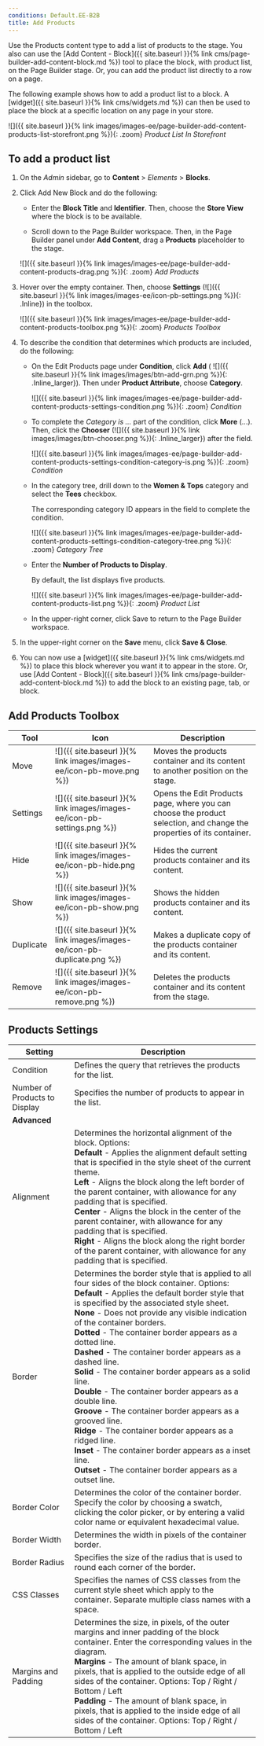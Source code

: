 ```yaml
---
conditions: Default.EE-B2B
title: Add Products
---
```


Use the Products content type to add a list of products to the stage. You also can use the [Add Content - Block]({{ site.baseurl }}{% link cms/page-builder-add-content-block.md %}) tool to place the block, with product list, on the Page Builder stage. Or, you can add the product list directly to a row on a page.

The following example shows how to add a product list to a block. A [widget]({{ site.baseurl }}{% link cms/widgets.md %}) can then be used to place the block at a specific location on any page in your store.

![]({{ site.baseurl }}{% link images/images-ee/page-builder-add-content-products-list-storefront.png %}){: .zoom}
_Product List In Storefront_

## To add a product list

1. On the _Admin_ sidebar, go to **Content** > _Elements_ > **Blocks**.

1. Click <span class="btn">Add New Block</span> and do the following:

   - Enter the **Block Title** and **Identifier**. Then, choose the **Store View** where the block is to be available.

   - Scroll down to the Page Builder workspace. Then, in the Page Builder panel under **Add Content**, drag a **Products** placeholder to the stage.

   ![]({{ site.baseurl }}{% link images/images-ee/page-builder-add-content-products-drag.png %}){: .zoom}
   _Add Products_

1. Hover over the empty container. Then, choose **Settings** (![]({{ site.baseurl }}{% link images/images-ee/icon-pb-settings.png %}){: .Inline}) in the toolbox.

   ![]({{ site.baseurl }}{% link images/images-ee/page-builder-add-content-products-toolbox.png %}){: .zoom}
   _Products Toolbox_

1. To describe the condition that determines which products are included, do the following:

   - On the Edit Products page under **Condition**, click **Add** ( ![]({{ site.baseurl }}{% link images/images/btn-add-grn.png %}){: .Inline_larger}). Then under **Product Attribute**, choose **Category**.

      ![]({{ site.baseurl }}{% link images/images-ee/page-builder-add-content-products-settings-condition.png %}){: .zoom}
      _Condition_

   - To complete the _Category is ..._ part of the condition, click **More** (...). Then, click the **Chooser** (![]({{ site.baseurl }}{% link images/images/btn-chooser.png %}){: .Inline_larger}) after the field.

      ![]({{ site.baseurl }}{% link images/images-ee/page-builder-add-content-products-settings-condition-category-is.png %}){: .zoom}
      _Condition_

   - In the category tree, drill down to the **Women & Tops** category and select the **Tees** checkbox.

      The corresponding category ID appears in the field to complete the condition.

      ![]({{ site.baseurl }}{% link images/images-ee/page-builder-add-content-products-settings-condition-category-tree.png %}){: .zoom}
      _Category Tree_

   - Enter the **Number of Products to Display**.

      By default, the list displays five products.

      ![]({{ site.baseurl }}{% link images/images-ee/page-builder-add-content-products-list.png %}){: .zoom}
      _Product List_

   - In the upper-right corner, click <span class="btn">Save </span> to return to the Page Builder workspace.

1. In the upper-right corner on the **Save** menu, click **Save & Close**.

1. You can now use a [widget]({{ site.baseurl }}{% link cms/widgets.md %}) to place this block wherever you want it to appear in the store. Or, use [Add Content - Block]({{ site.baseurl }}{% link cms/page-builder-add-content-block.md %}) to add the block to an existing page, tab, or block.

## Add Products Toolbox

| Tool      | Icon    | Description    |
| --------- | ----------------- | -------------- |
| Move      | ![]({{ site.baseurl }}{% link images/images-ee/icon-pb-move.png %})      | Moves the products container and its content to another position on the stage.|
| Settings  | ![]({{ site.baseurl }}{% link images/images-ee/icon-pb-settings.png %})  | Opens the Edit Products page, where you can choose the product selection, and change the properties of its container. |
| Hide      | ![]({{ site.baseurl }}{% link images/images-ee/icon-pb-hide.png %})      | Hides the current products container and its content.     |
| Show      | ![]({{ site.baseurl }}{% link images/images-ee/icon-pb-show.png %})      | Shows the  hidden products container and its content.      |
| Duplicate | ![]({{ site.baseurl }}{% link images/images-ee/icon-pb-duplicate.png %}) | Makes a duplicate copy of the products container and its content.     |
| Remove    | ![]({{ site.baseurl }}{% link images/images-ee/icon-pb-remove.png %})    | Deletes the products container and its content from the stage.      |

## Products Settings

| Setting                       | Description      |
| ----------------------------- | --------------- |
| Condition             | Defines the query that retrieves the products for the list.      |
| Number of Products to Display | Specifies the number of products to appear in the list.     |
| **Advanced**                  |                  |
| Alignment                     | Determines the horizontal alignment of the block. Options: <br/>**Default** - Applies the alignment default setting that is specified in the style sheet of the current theme. <br/>**Left** - Aligns the block along the left border of the parent container, with allowance for any padding that is specified.<br/>**Center** - Aligns the block in the center of the parent container, with allowance for any padding that is specified. <br/>**Right** - Aligns the block along the right border of the parent container, with allowance for any padding that is specified. |
| Border        | Determines the border style that is applied to all four sides of the block container. Options: <br/>**Default** - Applies the default border style that is specified by the associated style sheet. <br/>**None** - Does not provide any visible indication of the container borders. <br/>**Dotted** - The container border appears as a dotted line.<br/>**Dashed** - The container border appears as a dashed line.<br/>**Solid** - The container border appears as a solid line.<br/>**Double** - The container border appears as a double line. <br/>**Groove** - The container border appears as a grooved line. <br/>**Ridge** - The container border appears as a ridged line. <br/>**Inset** - The container border appears as a inset line. <br/>**Outset** - The container border appears as a outset line. |
| Border Color                  | Determines the color of the container border. Specify the color by choosing a swatch, clicking the color picker, or by entering a valid color name or equivalent hexadecimal value.    |
| Border Width                  | Determines the width in pixels of the container border.   |
| Border Radius                 | Specifies the size of the radius that is used to round each corner of the border.  |
| CSS Classes                   | Specifies the names of CSS classes from the current style sheet which apply to the container. Separate multiple class names with a space.  |
| Margins and Padding           | Determines the size, in pixels, of the outer margins and inner padding of the block container. Enter the corresponding values in the diagram. <br/>**Margins** - The amount of blank space, in pixels, that is applied to the outside edge of all sides of the container. Options: Top / Right / Bottom / Left <br/>**Padding** - The amount of blank space, in pixels, that is applied to the inside edge of all sides of the container. Options: Top / Right / Bottom / Left |
